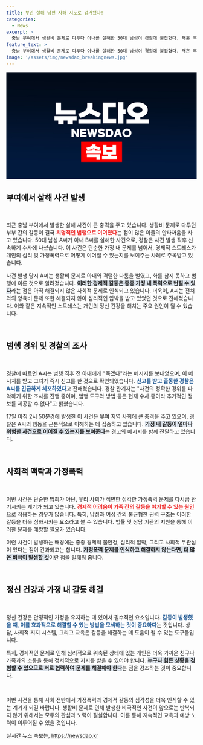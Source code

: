 ```yaml
---
title: 부인 살해 남편 자해 시도로 검거됐다!
categories:
  - News
excerpt: >
  충남 부여에서 생활비 문제로 다투다 아내를 살해한 50대 남성이 경찰에 붙잡혔다. 재혼 후 겪은 갈등이 참지 못할 폭력으로 이어지며, 극단적 선택을 시도한 남성의 비극적인 사연이 드러났다.
feature_text: >
  충남 부여에서 생활비 문제로 다투다 아내를 살해한 50대 남성이 경찰에 붙잡혔다. 재혼 후 겪은 갈등이 참지 못할 폭력으로 이어지며, 극단적 선택을 시도한 남성의 비극적인 사연이 드러났다.
image: '/assets/img/newsdao_breakingnews.jpg'
---
```


<p><img src="/assets/img/newsdao_breakingnews.jpg" alt="bookingtag 속보" /></p>

<h2 data-ke-size="size26">부여에서 살해 사건 발생</h2>

<p data-ke-size="size16">&nbsp;</p>

<p>최근 충남 부여에서 발생한 살해 사건이 큰 충격을 주고 있습니다. 생활비 문제로 다투던 부부 간의 갈등이 결국 <b><span style="color: #ee2323;">치명적인 범행으로 이어졌다</span></b>는 점이 많은 이들의 안타까움을 사고 있습니다. 50대 남성 A씨가 아내 B씨를 살해한 사건으로, 경찰은 사건 발생 직후 신속하게 수사에 나섰습니다. 이 사건은 단순한 가정 내 문제를 넘어서, 경제적 스트레스가 개인의 심리 및 가정폭력으로 어떻게 이어질 수 있는지를 보여주는 사례로 주목받고 있습니다. </p>

<p>사건 발생 당시 A씨는 생활비 문제로 아내와 격렬한 다툼을 벌였고, 화를 참지 못하고 범행에 이른 것으로 알려졌습니다. <b><span style="background-color: #21538527;">이러한 경제적 갈등은 종종 가정 내 폭력으로 번질 수 있다</span></b>라는 점은 아직 해결되지 않은 사회적 문제로 인식되고 있습니다. 더욱이, A씨는 전처와의 양육비 문제 또한 해결되지 않아 심리적인 압박을 받고 있었던 것으로 전해졌습니다. 이와 같은 지속적인 스트레스는 개인의 정신 건강을 해치는 주요 원인이 될 수 있습니다.</p>

<p data-ke-size="size16">&nbsp;</p>

<h2 data-ke-size="size26">범행 경위 및 경찰의 조사</h2>

<p data-ke-size="size16">&nbsp;</p>

<p>경찰에 따르면 A씨는 범행 직후 전 아내에게 "죽겠다"라는 메시지를 보내었으며, 이 메시지를 받고 그녀가 즉시 신고를 한 것으로 확인되었습니다. <b><span style="color: #1a5490;">신고를 받고 출동한 경찰은 A씨를 긴급하게 체포하였다</span></b>고 전해졌습니다. 경찰 관계자는 "사건의 정확한 경위를 파악하기 위한 조사를 진행 중이며, 범행 도구와 방법 등은 현재 수사 중이라 추가적인 정보를 제공할 수 없다"고 밝혔습니다. </p>

<p>17일 아침 2시 50분경에 발생한 이 사건은 부여 지역 사회에 큰 충격을 주고 있으며, 경찰은 A씨의 행동을 근본적으로 이해하는 데 집중하고 있습니다. <b><span style="background-color: #21538527;">가정 내 갈등이 얼마나 위험한 사건으로 이어질 수 있는지를 보여준다</span></b>는 경고의 메시지를 함께 전달하고 있습니다. </p>

<p data-ke-size="size16">&nbsp;</p>

<h2 data-ke-size="size26">사회적 맥락과 가정폭력</h2>

<p data-ke-size="size16">&nbsp;</p>

<p>이번 사건은 단순한 범죄가 아닌, 우리 사회가 직면한 심각한 가정폭력 문제를 다시금 환기시키는 계기가 되고 있습니다. <b><span style="color: #ee2323;">경제적 어려움이 가족 간의 갈등을 야기할 수 있는 원인</span></b>으로 작용하는 경우가 많습니다. 특히, 남성과 여성 간의 불균형한 권력 구조는 이러한 갈등을 더욱 심화시키는 요소라고 볼 수 있습니다. 법률 및 상담 기관의 지원을 통해 이러한 문제를 예방할 필요가 있습니다.</p>

<p>이런 사건이 발생하는 배경에는 종종 경제적 불안정, 심리적 압박, 그리고 사회적 무관심이 있다는 점이 간과되고는 합니다. <b><span style="background-color: #21538527;">가정폭력 문제를 인식하고 해결하지 않는다면, 더 많은 비극이 발생할 것</span></b>이란 점을 일깨워 줍니다. </p>

<p data-ke-size="size16">&nbsp;</p>

<h2 data-ke-size="size26">정신 건강과 가정 내 갈등 해결</h2>

<p data-ke-size="size16">&nbsp;</p>

<p>정신 건강은 안정적인 가정을 유지하는 데 있어서 필수적인 요소입니다. <b><span style="color: #1a5490;">갈등이 발생했을 때, 이를 효과적으로 해결할 수 있는 방법을 모색하는 것이 중요하다</span></b>는 것입니다. 상담, 사회적 지지 시스템, 그리고 교육은 갈등을 해결하는 데 도움이 될 수 있는 도구들입니다. </p>

<p>특히, 경제적인 문제로 인해 심리적으로 위축된 상태에 있는 개인은 더욱 가까운 친구나 가족과의 소통을 통해 정서적으로 지지를 받을 수 있어야 합니다. <b><span style="background-color: #21538527;">누구나 힘든 상황을 경험할 수 있으므로 서로 협력하여 문제를 해결해야 한다</span></b>는 점을 강조하는 것이 중요합니다. </p>

<p data-ke-size="size16">&nbsp;</p>

<p>이번 사건을 통해 사회 전반에서 가정폭력과 경제적 갈등의 심각성을 더욱 인식할 수 있는 계기가 되길 바랍니다. 생활비 문제로 인해 발생한 비극적인 사건이 앞으로는 반복되지 않기 위해서는 모두의 관심과 노력이 절실합니다. 이를 통해 지속적인 교육과 예방 노력이 이루어질 수 있을 것입니다.</p>
실시간 뉴스 속보는, <a href="https://newsdao.kr" rel="dofollow">https://newsdao.kr</a>


